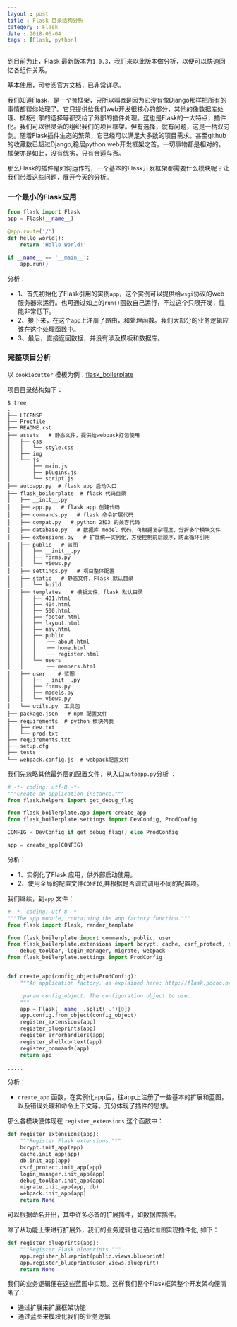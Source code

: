 ```yaml
---
layout : post
title : Flask 目录结构分析
category : Flask
date : 2018-06-04
tags : [Flask, python]
---
```

 
到目前为止，Flask 最新版本为`1.0.3`，我们来以此版本做分析，以便可以快速回忆各组件关系。

基本使用，可参阅[官方文档](http://flask.pocoo.org/docs/1.0/)，已非常详尽。

我们知道Flask，是一个`微`框架，只所以叫`微`是因为它没有像Django那样把所有的事情都帮你处理了。它只提供给我们web开发很核心的部分，其他的像数据库处理、模板引擎的选择等都交给了外部的插件处理。这也是Flask的一大特点，插件化。我们可以很灵活的组织我们的项目框架。但有选择，就有问题，这是一柄双刃剑。随着Flask插件生态的繁荣，它已经可以满足大多数的项目需求。甚至github的收藏数已超过Django,稳居python web开发框架之首。一切事物都是相对的，框架亦是如此，没有优劣，只有合适与否。

那么Flask的插件是如何运作的，一个基本的Flask开发框架都需要什么模块呢？让我们带着这些问题，展开今天的分析。

### 一个最小的Flask应用

```python
from flask import Flask
app = Flask(__name__)

@app.route('/')
def hello_world():
    return 'Hello World!'

if __name__ == '__main__':
    app.run()
```

分析：
- 1、首先初始化了Flask引用的实例`app`，这个实例可以提供给`wsgi`协议的web服务器来运行。也可通过如上的`run()`函数自己运行，不过这个只限开发，性能非常低下。
- 2、接下来，在这个`app`上注册了路由，和处理函数。我们大部分的业务逻辑应该在这个处理函数中。
- 3、最后，直接返回数据，并没有涉及模板和数据库。

### 完整项目分析

以 `cookiecutter` 模板为例：[flask_boilerplate](https://github.com/pylixm/flask_boilerplate)

项目目录结构如下：

```
$ tree
.
├── LICENSE
├── Procfile  
├── README.rst
├── assets   # 静态文件，提供给webpack打包使用
│   ├── css 
│   │   └── style.css
│   ├── img
│   └── js
│       ├── main.js
│       ├── plugins.js
│       └── script.js
├── autoapp.py  # flask app 启动入口
├── flask_boilerplate  # flask 代码目录 
│   ├── __init__.py   
│   ├── app.py   # flask app 创建代码
│   ├── commands.py   # flask 命令扩展代码
│   ├── compat.py   # python 2和3 的兼容代码
│   ├── database.py   # 数据库 model 代码，可根据复杂程度，分拆多个模块文件
│   ├── extensions.py   # 扩展统一实例化，方便控制前后顺序，防止循环引用
│   ├── public   # 蓝图
│   │   ├── __init__.py 
│   │   ├── forms.py  
│   │   └── views.py
│   ├── settings.py   # 项目整体配置
│   ├── static   # 静态文件，Flask 默认目录
│   │   └── build
│   ├── templates   # 模板文件，flask 默认目录
│   │   ├── 401.html
│   │   ├── 404.html
│   │   ├── 500.html
│   │   ├── footer.html
│   │   ├── layout.html
│   │   ├── nav.html
│   │   ├── public
│   │   │   ├── about.html
│   │   │   ├── home.html
│   │   │   └── register.html
│   │   └── users
│   │       └── members.html
│   ├── user    # 蓝图
│   │   ├── __init__.py
│   │   ├── forms.py
│   │   ├── models.py
│   │   └── views.py
│   └── utils.py  工具包
├── package.json   # npm 配置文件
├── requirements  # python 模块列表
│   ├── dev.txt
│   └── prod.txt
├── requirements.txt
├── setup.cfg
├── tests
└── webpack.config.js  # webpack配置文件
```

我们先忽略其他最外层的配置文件，从入口`autoapp.py`分析 ：

```python
# -*- coding: utf-8 -*-
"""Create an application instance."""
from flask.helpers import get_debug_flag

from flask_boilerplate.app import create_app
from flask_boilerplate.settings import DevConfig, ProdConfig

CONFIG = DevConfig if get_debug_flag() else ProdConfig

app = create_app(CONFIG)

```

分析：
- 1、实例化了Flask 应用，供外部启动使用。
- 2、使用全局的配置文件`CONFIG`,并根据是否调式调用不同的配置项。

我们继续，到`app` 文件：

```python
# -*- coding: utf-8 -*-
"""The app module, containing the app factory function."""
from flask import Flask, render_template

from flask_boilerplate import commands, public, user
from flask_boilerplate.extensions import bcrypt, cache, csrf_protect, db, \
    debug_toolbar, login_manager, migrate, webpack
from flask_boilerplate.settings import ProdConfig


def create_app(config_object=ProdConfig):
    """An application factory, as explained here: http://flask.pocoo.org/docs/patterns/appfactories/.

    :param config_object: The configuration object to use.
    """
    app = Flask(__name__.split('.')[0])
    app.config.from_object(config_object)
    register_extensions(app)
    register_blueprints(app)
    register_errorhandlers(app)
    register_shellcontext(app)
    register_commands(app)
    return app

.....

```
分析：
- `create_app` 函数，在实例化app后，往app上注册了一些基本的扩展和蓝图，以及错误处理和命令上下文等。充分体现了插件的思想。

那么各模块便体现在 `register_extensions` 这个函数中：

```python
def register_extensions(app):
    """Register Flask extensions."""
    bcrypt.init_app(app)
    cache.init_app(app)
    db.init_app(app)
    csrf_protect.init_app(app)
    login_manager.init_app(app)
    debug_toolbar.init_app(app)
    migrate.init_app(app, db)
    webpack.init_app(app)
    return None
```
可以根据命名开出，其中许多必备的扩展插件，如数据库插件。

除了从功能上来进行扩展外，我们的业务逻辑也可通过`蓝图`实现插件化, 如下：

```python
def register_blueprints(app):
    """Register Flask blueprints."""
    app.register_blueprint(public.views.blueprint)
    app.register_blueprint(user.views.blueprint)
    return None
```

我们的业务逻辑便在这些蓝图中实现。这样我们整个Flask框架整个开发架构便清晰了：

- 通过扩展来扩展框架功能
- 通过蓝图来模块化我们的业务逻辑



